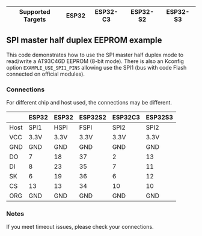 | Supported Targets | ESP32 | ESP32-C3 | ESP32-S2 | ESP32-S3 |
| ----------------- | ----- | -------- | -------- | -------- |

## SPI master half duplex EEPROM example

 This code demonstrates how to use the SPI master half duplex mode to read/write a AT93C46D
 EEPROM (8-bit mode). There is also an Kconfig option `EXAMPLE_USE_SPI1_PINS` allowing use the
 SPI1 (bus with code Flash connected on official modules).

### Connections

For different chip and host used, the connections may be different.

|      | ESP32 | ESP32 | ESP32S2 | ESP32C3 | ESP32S3 |
| ---- | ----- | ----- | ------- | ------- | ------- |
| Host | SPI1  | HSPI  | FSPI    | SPI2    | SPI2    |
| VCC  | 3.3V  | 3.3V  | 3.3V    | 3.3V    | 3.3V    |
| GND  | GND   | GND   | GND     | GND     | GND     |
| DO   | 7     | 18    | 37      | 2       | 13      |
| DI   | 8     | 23    | 35      | 7       | 11      |
| SK   | 6     | 19    | 36      | 6       | 12      |
| CS   | 13    | 13    | 34      | 10      | 10      |
| ORG  | GND   | GND   | GND     | GND     | GND     |

### Notes

If you meet timeout issues, please check your connections.